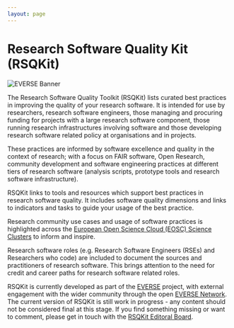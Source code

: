 ```yaml
---
layout: page
---
```


# Research Software Quality Kit (RSQKit)

![EVERSE Banner](images/markus-spiske-Skf7HxARcoc-unsplash.jpg)

The Research Software Quality Toolkit (RSQKit) lists curated best practices in improving the quality of your research software. It is intended for use by researchers, research software engineers, those managing and procuring funding for projects with a large research software component, those running research infrastructures involving software and those developing research software related policy at organisations and in projects.  

These practices are informed by software excellence and quality in the context of research; with a focus on FAIR software, Open Research, community development and software engineering practices at different tiers of research software (analysis scripts, prototype tools and research software infrastructure).

RSQKit links to tools and resources which support best practices in research software quality. It includes software quality dimensions and links to indicators and tasks to guide your usage of the best practice.

Research community use cases and usage of software practices is highlighted across the [European Open Science Cloud (EOSC) Science Clusters](https://science-clusters.eu/) to inform and inspire.

Research software roles (e.g. Research Software Engineers (RSEs) and Researchers who code) are included to document the sources and practitioners of research software. This brings attention to the need for credit and career paths for research software related roles.

RSQKit is currently developed as part of the [EVERSE](https://everse.software) project, with external engagement with the wider community through the open [EVERSE Network](https://everse.software/network/). The current version of RSQKit is still work in progress - any content should not be considered final at this stage. If you find something missing or want to comment, please get in touch with the [RSQKit Editoral Board](https://everse.software/RSQKit/editorial_board).
